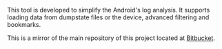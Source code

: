 This tool is developed to simplify the Android's log analysis. It supports loading data from dumpstate files or the device, advanced filtering and bookmarks.

This is a mirror of the main repository of this project located at [Bitbucket](https://bitbucket.org/mlopatkin/android-log-viewer).